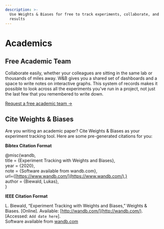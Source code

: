 ```yaml
---
description: >-
  Use Weights & Biases for free to track experiments, collaborate, and publish
  results
---
```


# Academics

## Free Academic Team

Collaborate easily, whether your colleagues are sitting in the same lab or thousands of miles away. W&B gives you a shared set of dashboards and a space to write notes on interactive graphs. This system of records makes it possible to look across all the experiments you've run in a project, not just the last few that you remembered to write down.

[Request a free academic team →](https://www.wandb.com/academic)

## Cite Weights & Biases

Are you writing an academic paper? Cite Weights & Biases as your experiment tracking tool. Here are some pre-generated citations for you:

**Bibtex Citation Format**

@misc{wandb,   
title = {Experiment Tracking with Weights and Biases},   
year = {2020},   
note = {Software available from wandb.com},   
url={[https://www.wandb.com/](https://www.wandb.com/),}   
author = {Biewald, Lukas},   
}

**IEEE Citation Format**

L. Biewald, “Experiment Tracking with Weights and Biases,” Weights & Biases. \[Online\]. Available: [http://wandb.com/](http://wandb.com/). \[Accessed: `Add date here`\].  
Software available from [wandb.com](http://wandb.com/)

